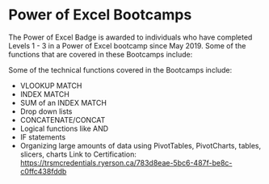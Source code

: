 # Power of Excel Bootcamps
The Power of Excel Badge is awarded to individuals who have completed Levels 1 - 3 in a Power of Excel bootcamp since May 2019. Some of the functions that are covered in these Bootcamps include:

Some of the technical functions covered in the Bootcamps include:
- VLOOKUP MATCH
- INDEX MATCH
- SUM of an INDEX MATCH
- Drop down lists
- CONCATENATE/CONCAT
- Logical functions like AND
- IF statements
- Organizing large amounts of data using PivotTables, PivotCharts, tables, slicers, charts
Link to Certification: https://trsmcredentials.ryerson.ca/783d8eae-5bc6-487f-be8c-c0ffc438fddb
